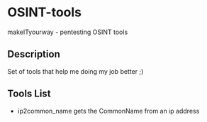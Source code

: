 # OSINT-tools
makeITyourway - pentesting OSINT tools


## Description
Set of tools that help me doing my job better ;)


## Tools List
- ip2common_name      gets the CommonName from an ip address 
